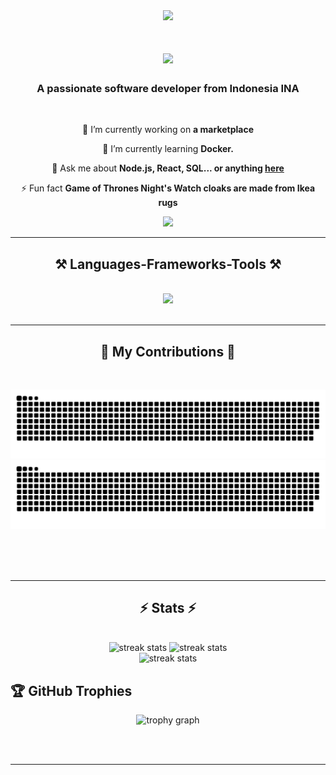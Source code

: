 <div align="center">
  <img height="100" src="https://media.giphy.com/media/v1.Y2lkPTc5MGI3NjExdWkyemFucnhmb2l1NTdudHRmeXFoMWprNnZsNXp4NGNrMDVjc3FyZiZlcD12MV9naWZzX3NlYXJjaCZjdD1n/u2Wgd4OwsA0Ny69v20/giphy.gif"  />
</div>


<h1 align="center">
    <img src="https://readme-typing-svg.herokuapp.com/?font=Righteous&size=35&center=true&vCenter=true&width=500&height=70&duration=4000&lines=Hi+There!+👋;+I'm+Habib+Muhammad+Rizki!;" />
</h1>

<h3 align="center">A passionate software developer from Indonesia INA</h3>

<br/>

<div align="center">
 
 🔭 I’m currently working on **a marketplace**
 
 🌱 I’m currently learning **Docker.**

💬 Ask me about **Node.js, React, SQL... or anything [here](https://github.com/habibmrizki)**

⚡ Fun fact **Game of Thrones Night's Watch cloaks are made from Ikea rugs**

 </div>
 
<div align="center"> 
  <a href="https://www.linkedin.com/in/habib-rizki/" target="_blank">
    <img src="https://img.shields.io/badge/LinkedIn-0077B5?style=for-the-badge&logo=linkedin&logoColor=white" target="_blank" />
  </a>
</div>

 <hr/>
 
<h2 align="center">⚒️ Languages-Frameworks-Tools ⚒️</h2>
<br/>
<div align="center">
    <img src="https://skillicons.dev/icons?i=react,bootstrap,html,css,vscode,github,figma,tailwind,git,javascript,nodejs,go" />
</div>

<br/>
<hr/>

<div align="center">
  <h2>🐍 My Contributions 🐍</h2>
  <br>
   
![github contribution grid snake animation](https://raw.githubusercontent.com/fulsep/fulsep/output/github-snake-dark.svg#gh-dark-mode-only)![github contribution grid snake animation](https://raw.githubusercontent.com/fulsep/fulsep/output/github-snake.svg#gh-light-mode-only)

  <br/><br/><br/>
</div>


<hr/>

<h2 align="center">⚡ Stats ⚡</h2>
<br>
<div align=center>
     <img width=390 src="https://github-readme-stats.vercel.app/api?username=habibmrizki&theme=react&show_icons=true&hide_border=true&count_private=true" alt="streak stats"/>
         <img width=390 src="https://github-readme-streak-stats.herokuapp.com/?user=habibmrizki&theme=react&hide_border=true" alt="streak stats"/>
  <br/>
     <img width=390 src="https://github-readme-stats.vercel.app/api/top-langs/?username=habibmrizki&theme=react&show_icons=true&hide_border=true&layout=compact" alt="streak stats"/>

</div>

## 🏆 GitHub Trophies
<div align="center">
  <img src="https://github-profile-trophy.vercel.app?username=maurodesouza&theme=dracula&column=-1&row=1&margin-w=8&margin-h=8&no-bg=false&no-frame=false&order=4" height="150" alt="trophy graph"  />
</div>

<br/><br/>

<hr/>

<br/>
